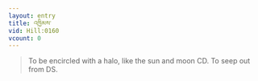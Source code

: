```yaml
---
layout: entry
title: འཁྱིམས་
vid: Hill:0160
vcount: 0
---
```

> To be encircled with a halo, like the sun and moon CD\. To seep out from DS\.

